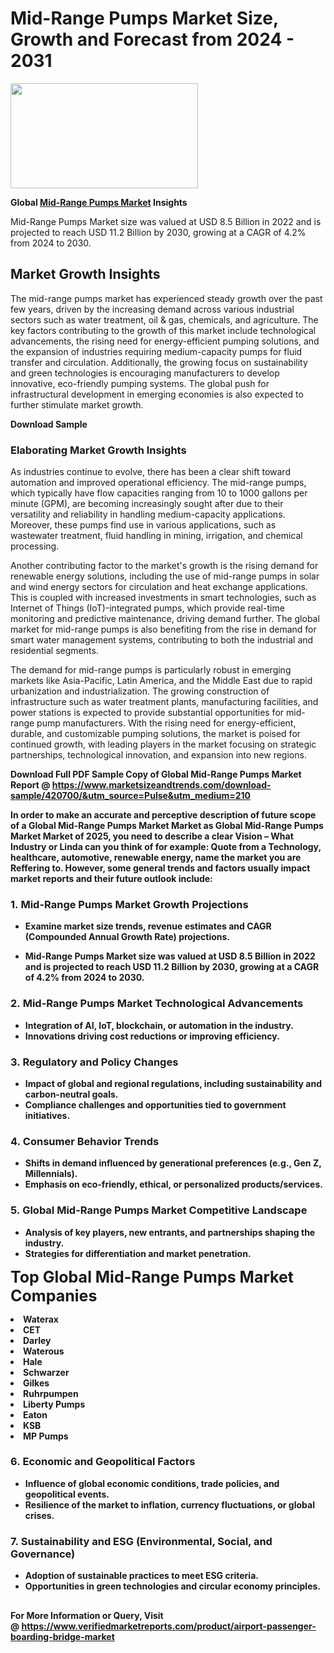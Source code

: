 <H1>Mid-Range Pumps Market Size, Growth and Forecast from 2024 - 2031</H1><img class="aligncenter size-medium wp-image-584254" src="https://thirdeyenews.in/wp-content/uploads/2024/09/Global-Market-Research-300x168.jpeg" alt="" width="300" height="168" /><p><strong>Global&nbsp;<a href="https://www.marketsizeandtrends.com/download-sample/420700/&amp;utm_source=Pulse&amp;utm_medium=210">Mid-Range Pumps Market</a> Insights</strong></p><p>Mid-Range Pumps Market size was valued at USD 8.5 Billion in 2022 and is projected to reach USD 11.2 Billion by 2030, growing at a CAGR of 4.2% from 2024 to 2030.</p><p><h2>Market Growth Insights</h2> <p>The mid-range pumps market has experienced steady growth over the past few years, driven by the increasing demand across various industrial sectors such as water treatment, oil & gas, chemicals, and agriculture. The key factors contributing to the growth of this market include technological advancements, the rising need for energy-efficient pumping solutions, and the expansion of industries requiring medium-capacity pumps for fluid transfer and circulation. Additionally, the growing focus on sustainability and green technologies is encouraging manufacturers to develop innovative, eco-friendly pumping systems. The global push for infrastructural development in emerging economies is also expected to further stimulate market growth.</p> <p><strong>Download Sample</strong></p> <h3>Elaborating Market Growth Insights</h3> <p>As industries continue to evolve, there has been a clear shift toward automation and improved operational efficiency. The mid-range pumps, which typically have flow capacities ranging from 10 to 1000 gallons per minute (GPM), are becoming increasingly sought after due to their versatility and reliability in handling medium-capacity applications. Moreover, these pumps find use in various applications, such as wastewater treatment, fluid handling in mining, irrigation, and chemical processing.</p> <p>Another contributing factor to the market's growth is the rising demand for renewable energy solutions, including the use of mid-range pumps in solar and wind energy sectors for circulation and heat exchange applications. This is coupled with increased investments in smart technologies, such as Internet of Things (IoT)-integrated pumps, which provide real-time monitoring and predictive maintenance, driving demand further. The global market for mid-range pumps is also benefiting from the rise in demand for smart water management systems, contributing to both the industrial and residential segments.</p> <p>The demand for mid-range pumps is particularly robust in emerging markets like Asia-Pacific, Latin America, and the Middle East due to rapid urbanization and industrialization. The growing construction of infrastructure such as water treatment plants, manufacturing facilities, and power stations is expected to provide substantial opportunities for mid-range pump manufacturers. With the rising need for energy-efficient, durable, and customizable pumping solutions, the market is poised for continued growth, with leading players in the market focusing on strategic partnerships, technological innovation, and expansion into new regions.</p> <p><strong></p><p><span class=""><strong>Download Full PDF Sample Copy of Global Mid-Range Pumps Market Report</strong> @ <a href="https://www.marketsizeandtrends.com/download-sample/420700/&amp;utm_source=Pulse&amp;utm_medium=210" target="_blank">https://www.marketsizeandtrends.com/download-sample/420700/&amp;utm_source=Pulse&amp;utm_medium=210</a></span></p><p>In order to make an accurate and perceptive description of future scope of a Global&nbsp;Mid-Range Pumps Market Market as Global&nbsp;Mid-Range Pumps Market Market of 2025, you need to describe a clear Vision &ndash; What Industry or Linda can you think of for example: Quote from a Technology, healthcare, automotive, renewable energy, name the market you are Reffering to. However, some general trends and factors usually impact market reports and their future outlook include:</p><h3>1.&nbsp;<strong>Mid-Range Pumps Market Growth Projections</strong></h3><ul><li>Examine market size trends, revenue estimates and CAGR (Compounded Annual Growth Rate) projections.</li><li><p>Mid-Range Pumps Market size was valued at USD 8.5 Billion in 2022 and is projected to reach USD 11.2 Billion by 2030, growing at a CAGR of 4.2% from 2024 to 2030.</p></li></ul><h3>2.&nbsp;<strong>Mid-Range Pumps Market Technological Advancements</strong></h3><ul><li>Integration of AI, IoT, blockchain, or automation in the industry.</li><li>Innovations driving cost reductions or improving efficiency.</li></ul><h3>3.&nbsp;<strong>Regulatory and Policy Changes</strong></h3><ul><li>Impact of global and regional regulations, including sustainability and carbon-neutral goals.</li><li>Compliance challenges and opportunities tied to government initiatives.</li></ul><h3>4.&nbsp;<strong>Consumer Behavior Trends</strong></h3><ul><li>Shifts in demand influenced by generational preferences (e.g., Gen Z, Millennials).</li><li>Emphasis on eco-friendly, ethical, or personalized products/services.</li></ul><h3>5.&nbsp;<strong>Global Mid-Range Pumps Market Competitive Landscape</strong></h3><ul><li>Analysis of key players, new entrants, and partnerships shaping the industry.</li><li>Strategies for differentiation and market penetration.</li></ul><p data-pm-slice="1 1 []"><span style="color: inherit; font-family: inherit; font-size: 25px;">Top Global Mid-Range Pumps Market Companies</span></p><div class="" data-test-id=""><p><li>Waterax</li><li> CET</li><li> Darley</li><li> Waterous</li><li> Hale</li><li> Schwarzer</li><li> Gilkes</li><li> Ruhrpumpen</li><li> Liberty Pumps</li><li> Eaton</li><li> KSB</li><li> MP Pumps</li></p></div><h3>6.&nbsp;<strong>Economic and Geopolitical Factors</strong></h3><ul><li>Influence of global economic conditions, trade policies, and geopolitical events.</li><li>Resilience of the market to inflation, currency fluctuations, or global crises.</li></ul><h3>7.&nbsp;<strong>Sustainability and ESG (Environmental, Social, and Governance)</strong></h3><ul><li>Adoption of sustainable practices to meet ESG criteria.</li><li>Opportunities in green technologies and circular economy principles.</li></ul><h2><strong style="font-size: 14px;">For More Information or Query, Visit @&nbsp;</strong><a style="background-color: #ffffff; font-size: 14px;" href="https://www.marketsizeandtrends.com/report/mid-range-pumps-market/" target="_blank">https://www.verifiedmarketreports.com/product/airport-passenger-boarding-bridge-market</a></h2>
